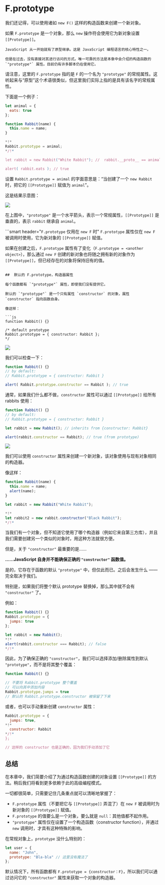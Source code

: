 # F.prototype

我们还记得，可以使用诸如 `new F()` 这样的构造函数来创建一个新对象。

如果 `F.prototype` 是一个对象，那么 `new` 操作符会使用它为新对象设置 `[[Prototype]]`。

```smart
JavaScript 从一开始就有了原型继承。这是 JavaScript 编程语言的核心特性之一。

但是在过去，没有直接对其进行访问的方式。唯一可靠的方法是本章中会介绍的构造函数的 `"prototype"` 属性。目前仍有许多脚本仍在使用它。
```

请注意，这里的 `F.prototype` 指的是 `F` 的一个名为 `"prototype"` 的常规属性。这听起来与“原型”这个术语很类似，但这里我们实际上指的是具有该名字的常规属性。

下面是一个例子：

```js run
let animal = {
  eats: true
};

function Rabbit(name) {
  this.name = name;
}

*!*
Rabbit.prototype = animal;
*/!*

let rabbit = new Rabbit("White Rabbit"); //  rabbit.__proto__ == animal

alert( rabbit.eats ); // true
```

设置 `Rabbit.prototype = animal` 的字面意思是：“当创建了一个 `new Rabbit` 时，把它的 `[[Prototype]]` 赋值为 `animal`”。

这是结果示意图：

![](proto-constructor-animal-rabbit.svg)

在上图中，`"prototype"` 是一个水平箭头，表示一个常规属性，`[[Prototype]]` 是垂直的，表示 `rabbit` 继承自 `animal`。

```smart header="`F.prototype` 仅用在 `new F` 时"
`F.prototype` 属性仅在 `new F` 被调用时使用，它为新对象的 `[[Prototype]]` 赋值。

如果在创建之后，`F.prototype` 属性有了变化（`F.prototype = <another object>`），那么通过 `new F` 创建的新对象也将随之拥有新的对象作为 `[[Prototype]]`，但已经存在的对象将保持旧有的值。
```

##  默认的 F.prototype，构造器属性

每个函数都有 `"prototype"` 属性，即使我们没有提供它。

默认的 `"prototype"` 是一个只有属性 `constructor` 的对象，属性 `constructor` 指向函数自身。

像这样：

```js
function Rabbit() {}

/* default prototype
Rabbit.prototype = { constructor: Rabbit };
*/
```

![](function-prototype-constructor.svg)

我们可以检查一下：

```js run
function Rabbit() {}
// by default:
// Rabbit.prototype = { constructor: Rabbit }

alert( Rabbit.prototype.constructor == Rabbit ); // true
```

通常，如果我们什么都不做，`constructor` 属性可以通过 `[[Prototype]]` 给所有 rabbits 使用：

```js run
function Rabbit() {}
// by default:
// Rabbit.prototype = { constructor: Rabbit }

let rabbit = new Rabbit(); // inherits from {constructor: Rabbit}

alert(rabbit.constructor == Rabbit); // true (from prototype)
```

![](rabbit-prototype-constructor.svg)

我们可以使用 `constructor` 属性来创建一个新对象，该对象使用与现有对象相同的构造器。

像这样：

```js run
function Rabbit(name) {
  this.name = name;
  alert(name);
}

let rabbit = new Rabbit("White Rabbit");

*!*
let rabbit2 = new rabbit.constructor("Black Rabbit");
*/!*
```

当我们有一个对象，但不知道它使用了哪个构造器（例如它来自第三方库），并且我们需要创建另一个类似的对象时，用这种方法就很方便。

但是，关于 `"constructor"` 最重要的是……

**……JavaScript 自身并不能确保正确的 `"constructor"` 函数值。**

是的，它存在于函数的默认 `"prototype"` 中，但仅此而已。之后会发生什么 —— 完全取决于我们。

特别是，如果我们将整个默认 prototype 替换掉，那么其中就不会有 `"constructor"` 了。

例如：

```js run
function Rabbit() {}
Rabbit.prototype = {
  jumps: true
};

let rabbit = new Rabbit();
*!*
alert(rabbit.constructor === Rabbit); // false
*/!*
```

因此，为了确保正确的 `"constructor"`，我们可以选择添加/删除属性到默认 `"prototype"`，而不是将其整个覆盖：

```js
function Rabbit() {}

// 不要将 Rabbit.prototype 整个覆盖
// 可以向其中添加内容 
Rabbit.prototype.jumps = true
// 默认的 Rabbit.prototype.constructor 被保留了下来
```

或者，也可以手动重新创建 `constructor` 属性：

```js
Rabbit.prototype = {
  jumps: true,
*!*
  constructor: Rabbit
*/!*
};

// 这样的 constructor 也是正确的，因为我们手动添加了它
```


## 总结

在本章中，我们简要介绍了为通过构造函数创建的对象设置 `[[Prototype]]` 的方法。稍后我们将看到更多依赖于此的高级编程模式。

一切都很简单，只需要记住几条重点就可以清晰地掌握了：

- `F.prototype` 属性（不要把它与 `[[Prototype]]` 弄混了）在 `new F` 被调用时为新对象的 `[[Prototype]]` 赋值。
- `F.prototype` 的值要么是一个对象，要么就是 `null`：其他值都不起作用。
- `"prototype"` 属性仅在设置了一个构造函数（constructor function），并通过 `new` 调用时，才具有这种特殊的影响。

在常规对象上，`prototype` 没什么特别的：
```js
let user = {
  name: "John",
  prototype: "Bla-bla" // 这里没有魔法了
};
```

默认情况下，所有函数都有 `F.prototype = {constructor：F}`，所以我们可以通过访问它的 `"constructor"` 属性来获取一个对象的构造器。
